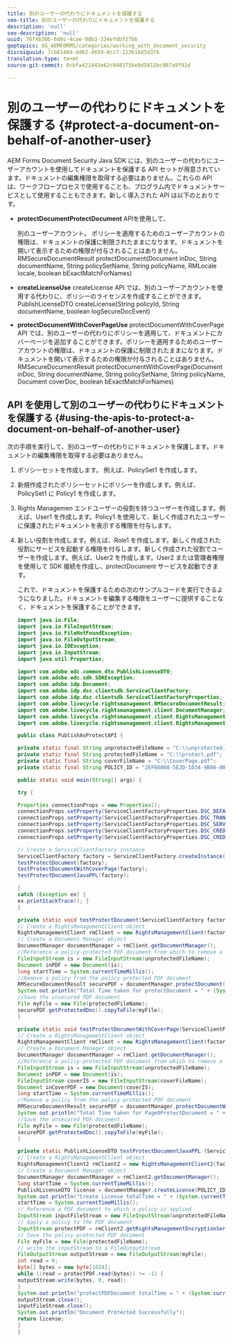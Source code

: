 ```yaml
---
title: 別のユーザーの代わりにドキュメントを保護する
seo-title: 別のユーザーの代わりにドキュメントを保護する
description: 'null'
seo-description: 'null'
uuid: 76f4b30b-6d0c-4cae-98b3-334efdbf27bb
geptopics: SG_AEMFORMS/categories/working_with_document_security
discoiquuid: 7cb8140d-dd62-4659-8cc7-21361bd5d3f6
translation-type: tm+mt
source-git-commit: 8cbfa421443e62c0483756e9d5812bc987a9f91d

---
```



# 別のユーザーの代わりにドキュメントを保護する {#protect-a-document-on-behalf-of-another-user}

AEM Forms Document Security Java SDK には、別のユーザーの代わりにユーザーアカウントを使用してドキュメントを保護する API セットが用意されています。ドキュメントの編集権限を取得する必要はありません。これらの API は、ワークフロープロセスで使用することも、プログラム内でドキュメントサービスとして使用することもできます。新しく導入された API は以下のとおりです。

* **protectDocumentProtectDocument** APIを使用して、

   別のユーザーアカウント。 ポリシーを適用するためのユーザーアカウントの権限は、ドキュメントの保護に制限されたままになります。ドキュメントを開いて表示するための権限が付与されることはありません。RMSecureDocumentResult protectDocument(Document inDoc, String documentName, String policySetName, String policyName, RMLocale locale, boolean bExactMatchForNames)

* **createLicenseUse** createLicense API では、別のユーザーアカウントを使用する代わりに、ポリシーのライセンスを作成することができます。 PublishLicenseDTO createLicense(String policyId, String documentName, boolean logSecureDocEvent)
* **protectDocumentWithCoverPageUse** protectDocumentWithCoverPage API では、別のユーザーの代わりにポリシーを適用して、ドキュメントにカバーページを追加することができます。ポリシーを適用するためのユーザーアカウントの権限は、ドキュメントの保護に制限されたままになります。ドキュメントを開いて表示するための権限が付与されることはありません。RMSecureDocumentResult protectDocumentWithCoverPage(Document inDoc, String documentName, String policySetName, String policyName, Document coverDoc, boolean bExactMatchForNames)

## API を使用して別のユーザーの代わりにドキュメントを保護する {#using-the-apis-to-protect-a-document-on-behalf-of-another-user}

次の手順を実行して、別のユーザーの代わりにドキュメントを保護します。ドキュメントの編集権限を取得する必要はありません。

1. ポリシーセットを作成します。 例えば、PolicySet1 を作成します。
1. 新規作成されたポリシーセットにポリシーを作成します。例えば、PolicySet1 に Policy1 を作成します。
1. Rights Managemen エンドユーザーの役割を持つユーザーを作成します。例えば、User1 を作成します。Policy1 を使用して、新しく作成されたユーザーに保護されたドキュメントを表示する権限を付与します。
1. 新しい役割を作成します。例えば、Role1 を作成します。新しく作成された役割にサービスを起動する権限を付与します。新しく作成された役割でユーザーを作成します。例えば、User2 を作成します。User2 または管理者権限を使用して SDK 接続を作成し、protectDocument サービスを起動できます。

   これで、ドキュメントを保護するための次のサンプルコードを実行できるようになりました。ドキュメントを編集する権限をユーザーに提供することなく、ドキュメントを保護することができます。

   ```java
   import java.io.File;
   import java.io.FileInputStream;
   import java.io.FileNotFoundException;
   import java.io.FileOutputStream;
   import java.io.IOException;
   import java.io.InputStream;
   import java.util.Properties;
   
   import com.adobe.edc.common.dto.PublishLicenseDTO;
   import com.adobe.edc.sdk.SDKException;
   import com.adobe.idp.Document;
   import com.adobe.idp.dsc.clientsdk.ServiceClientFactory;
   import com.adobe.idp.dsc.clientsdk.ServiceClientFactoryProperties;
   import com.adobe.livecycle.rightsmanagement.RMSecureDocumentResult;
   import com.adobe.livecycle.rightsmanagement.client.DocumentManager;
   import com.adobe.livecycle.rightsmanagement.client.RightsManagementClient;
   import com.adobe.livecycle.rightsmanagement.client.RightsManagementClient2;
   
   public class PublishAsProtectAPI {
   
   private static final String unprotectedFileName = "C:\\unprotected.pdf";
   private static final String protectedFileName = "C:\\protect.pdf";
   private static final String coverFileName = "C:\\CoverPage.pdf";
   private static final String POLICY_ID = "2EF66008-5E2D-1034-9B06-00000A292C18"; 
   
   public static void main(String[] args) {
   
   try {
   
   Properties connectionProps = new Properties();
   connectionProps.setProperty(ServiceClientFactoryProperties.DSC_DEFAULT_SOAP_ENDPOINT,"http://localhost:8080");
   connectionProps.setProperty(ServiceClientFactoryProperties.DSC_TRANSPORT_PROTOCOL,ServiceClientFactoryProperties.DSC_SOAP_PROTOCOL);
   connectionProps.setProperty(ServiceClientFactoryProperties.DSC_SERVER_TYPE, "JBoss");
   connectionProps.setProperty(ServiceClientFactoryProperties.DSC_CREDENTIAL_USERNAME,"administrator");
   connectionProps.setProperty(ServiceClientFactoryProperties.DSC_CREDENTIAL_PASSWORD,"password");
   
   // Create a ServiceClientFactory instance
   ServiceClientFactory factory = ServiceClientFactory.createInstance(connectionProps);
   testProtectDocument(factory);
   testProtectDocumentWithCoverPage(factory);
   testProtectDocumentJavaPPL(factory);
   
   } 
   catch (Exception ex) {
   ex.printStackTrace(); }
   }
   
   private static void testProtectDocument(ServiceClientFactory factory) throws FileNotFoundException, SDKException {
   // Create a RightsManagementClient object
   RightsManagementClient rmClient = new RightsManagementClient(factory);
   // Create a Document Manager object
   DocumentManager documentManager = rmClient.getDocumentManager();
   //Reference a policy-protected PDF document from which to remove a policy
   FileInputStream is = new FileInputStream(unprotectedFileName);
   Document inPDF = new Document(is);
   long startTime = System.currentTimeMillis();
   //Remove a policy from the policy-protected PDF document
   RMSecureDocumentResult securePDF = documentManager.protectDocument(inPDF, "test", "newPolicySet", "latest", "DefaultDom", "administrator", null, true);
   System.out.println("Total Time taken for protectDocument = " + (System.currentTimeMillis() - startTime));
   //Save the unsecured PDF document
   File myFile = new File(protectedFileName);
   securePDF.getProtectedDoc().copyToFile(myFile);
   }
   
   private static void testProtectDocumentWithCoverPage(ServiceClientFactory factory) throws FileNotFoundException, SDKException {
   // Create a RightsManagementClient object
   RightsManagementClient rmClient = new RightsManagementClient(factory);
   // Create a Document Manager object
   DocumentManager documentManager = rmClient.getDocumentManager();
   //Reference a policy-protected PDF document from which to remove a policy
   FileInputStream is = new FileInputStream(unprotectedFileName);
   Document inPDF = new Document(is);
   FileInputStream coverIS = new FileInputStream(coverFileName);
   Document inCoverPDF = new Document(coverIS);
   long startTime = System.currentTimeMillis();
   //Remove a policy from the policy-protected PDF document
   RMSecureDocumentResult securePDF = documentManager.protectDocumentWithCoverPage(inPDF, "test", "newPolicySet", "latestPolicy", inCoverPDF, true);
   System.out.println("Total Time taken for Page0ProtectDocument = " + (System.currentTimeMillis() - startTime));
   //Save the unsecured PDF document
   File myFile = new File(protectedFileName);
   securePDF.getProtectedDoc().copyToFile(myFile);
   }
   
   private static PublishLicenseDTO testProtectDocumentJavaPPL (ServiceClientFactory factory) throws SDKException, FileNotFoundException, IOException {
   // Create a RightsManagementClient object
   RightsManagementClient2 rmClient2 = new RightsManagementClient2(factory);
   // Create a Document Manager object
   DocumentManager documentManager = rmClient2.getDocumentManager();
   long startTime = System.currentTimeMillis();
   PublishLicenseDTO license = documentManager.createLicense(POLICY_ID, "Out.pdf", true);
   System.out.println("Create License totalTime = " + (System.currentTimeMillis() - startTime));
   startTime = System.currentTimeMillis();
   // Reference a PDF document to which a policy is applied
   InputStream inputFileStream = new FileInputStream(unprotectedFileName);
   // Apply a policy to the PDF document
   InputStream protectPDF = rmClient2.getRightsManagementEncryptionService().protectDocument(inputFileStream, license);
   // Save the policy-protected PDF document
   File myFile = new File(protectedFileName);
   // write the inputStream to a FileOutputStream
   FileOutputStream outputStream = new FileOutputStream(myFile);
   int read = 0;
   byte[] bytes = new byte[1024];
   while ((read = protectPDF.read(bytes)) != -1) {
   outputStream.write(bytes, 0, read);
   }
   System.out.println("protectPDFDocument totalTime = " + (System.currentTimeMillis() - startTime));
   outputStream.close();
   inputFileStream.close();
   System.out.println("Document Protected Successfully");
   return license;
   }
   }
   ```

